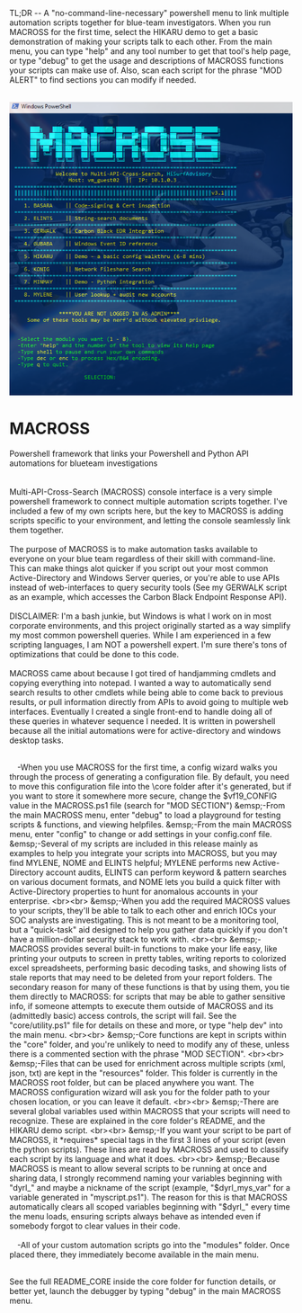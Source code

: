 

TL;DR -- A "no-command-line-necessary" powershell menu to link multiple automation scripts together for blue-team investigators. When you run MACROSS for the first time, select the HIKARU demo to get a basic demonstration of making your scripts talk to each other. From the main menu, you can type "help" and any tool number to get that tool's help page, or type "debug" to get the usage and descriptions of MACROSS functions your scripts can make use of. Also, scan each script for the phrase "MOD ALERT" to find sections you can modify if needed.<br><br>

<img src="https://raw.githubusercontent.com/hisurfadvisory/MACROSS/main/mscr.PNG">

# MACROSS
Powershell framework that links your Powershell and Python API automations for blueteam investigations
<br><br><br>
Multi-API-Cross-Search (MACROSS) console interface is a very simple powershell framework to connect multiple automation scripts together. I've included a few of my own scripts here, but the key to MACROSS is adding scripts specific to your environment, and letting the console seamlessly link them together.
<br><br>
The purpose of MACROSS is to make automation tasks available to everyone on your blue team regardless of their skill with command-line. This can make things alot quicker if you script out your most common Active-Directory and Windows Server queries, or you're able to use APIs instead of web-interfaces to query security tools (See my GERWALK script as an example, which accesses the Carbon Black Endpoint Response API).
<br><br>
DISCLAIMER: I'm a bash junkie, but Windows is what I work on in most corporate environments, and this project originally started as a way simplify my most common powershell queries. While I am experienced in a few scripting languages, I am NOT a powershell expert. I'm sure there's tons of optimizations that could be done to this code.
<br><br>
MACROSS came about because I got tired of handjamming cmdlets and copying everything into notepad. I wanted a way to automatically send search results to other cmdlets while being able to come back to previous results, or pull information directly from APIs to avoid going to multiple web interfaces. Eventually I created a single front-end to handle doing all of these queries in whatever sequence I needed. It is written in powershell because all the initial automations were for active-directory and windows desktop tasks.
<br><br>

&emsp;-When you use MACROSS for the first time, a config wizard walks you through the process of generating a configuration file. By default, you need to move this configuration file into the \core folder after it's generated, but if you want to store it somewhere more secure, change the $vf19_CONFIG value in the MACROSS.ps1 file (search for "MOD SECTION")
&emsp;-From the main MACROSS menu, enter "debug" to load a playground for testing scripts & functions, and viewing helpfiles.
&emsp;-From the main MACROSS menu, enter "config" to change or add settings in your config.conf file.
&emsp;-Several of my scripts are included in this release mainly as examples to help you integrate your scripts into MACROSS, but you may find MYLENE, NOME and ELINTS helpful; MYLENE performs new Active-Directory account audits, ELINTS can perform keyword & pattern searches on various document formats, and NOME lets you build a quick filter with Active-Directory properties to hunt for anomalous accounts in your enterprise.
<br><br>
&emsp;-When you add the required MACROSS values to your scripts, they'll be able to talk to each other and enrich IOCs your SOC analysts are investigating. This is not meant to be a monitoring tool, but a "quick-task" aid designed to help you gather data quickly if you don't have a million-dollar security stack to work with.
<br><br>
&emsp;-MACROSS provides several built-in functions to make your life easy, like printing your outputs to screen in pretty tables, writing reports to colorized excel spreadsheets, performing basic decoding tasks, and showing lists of stale reports that may need to be deleted from your report folders. The secondary reason for many of these functions is that by using them, you tie them directly to MACROSS: for scripts that may be able to gather sensitive info, if someone attempts to execute them outside of MACROSS and its (admittedly basic) access controls, the script will fail. See the "core/utility.ps1" file for details on these and more, or type "help dev" into the main menu.
<br><br>
&emsp;-Core functions are kept in scripts within the "core" folder, and you're unlikely to need to modify any of these, unless there is a commented section with the phrase "MOD SECTION".
<br><br>
&emsp;-Files that can be used for enrichment across multiple scripts (xml, json, txt) are kept in the "resources" folder. This folder is currently in the MACROSS root folder, but can be placed anywhere you want. The MACROSS configuration wizard will ask you for the folder path to your chosen location, or you can leave it default.
<br><br>
&emsp;-There are several global variables used within MACROSS that your scripts will need to recognize. These are explained in the core folder's README, and the HIKARU demo script.
<br><br>
&emsp;-If you want your script to be part of MACROSS, it *requires* special tags in the first 3 lines of your script (even the python scripts). These lines are read by MACROSS and used to classify each script by its language and what it does.
<br><br>
&emsp;-Because MACROSS is meant to allow several scripts to be running at once and sharing data, I strongly recommend naming your variables beginning with "dyrl_" and maybe a nickname of the script (example, "$dyrl_mys_var" for a variable generated in "myscript.ps1"). The reason for this is that MACROSS automatically clears all scoped variables beginning with "$dyrl_" every time the menu loads, ensuring scripts always behave as intended even if somebody forgot to clear values in their code.
<br><br>
&emsp;-All of your custom automation scripts go into the "modules" folder. Once placed there, they immediately become available in the main menu.
<br><br>

See the full README_CORE inside the core folder for function details, or better yet, launch the debugger by typing "debug" in the main MACROSS menu.<br>
<br>

